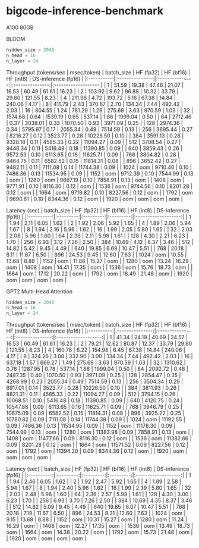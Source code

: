 # bigcode-inference-benchmark
A100 80GB

BLOOM
```python
hidden_size = 2048
n_head = 16
n_layer = 24
```

Throughput (tokens/sec | msec/token)
| batch_size |    HF (fp32)    |    HF (bf16)    |    HF (int8)    | DS-inference (fp16) |
|:----------:|:---------------:|:---------------:|:---------------:|:-------------------:|
| 1          | 51.59 \| 19.38  | 47.46 \| 21.07  | 16.53 \| 60.49  | 61.61 \| 16.23      |
| 2          | 103.92 \| 9.62  | 96.88 \| 10.32  | 33.79 \| 29.60  | 121.55 \| 8.23      |
| 4          | 211.96 \| 4.72  | 193.72 \| 5.16  | 67.38 \| 14.84  | 240.06 \| 4.17      |
| 8          | 411.79 \| 2.43  | 370.67 \| 2.70  | 134.34 \| 7.44  | 492.42 \| 2.03      |
| 16         | 804.55 \| 1.24  | 781.29 \| 1.28  | 275.69 \| 3.63  | 970.59 \| 1.03      |
| 32         | 1574.68 \| 0.64 | 1539.19 \| 0.65 | 537.14 \| 1.86  | 1999.04 \| 0.50     |
| 64         | 2712.46 \| 0.37 | 3038.01 \| 0.33 | 1070.50 \| 0.93 | 3971.09 \| 0.25     |
| 128        | 2974.36 \| 0.34 | 5795.97 \| 0.17 | 2055.34 \| 0.49 | 7514.59 \| 0.13     |
| 256        | 3695.44 \| 0.27 | 8216.27 \| 0.12 | 3523.77 \| 0.28 | 10226.50 \| 0.10    |
| 384        | 3591.13 \| 0.28 | 9328.18 \| 0.11 | 4585.33 \| 0.22 | 11094.27 \| 0.09    |
| 512        | 3708.54 \| 0.27 | 9446.34 \| 0.11 | 5416.48 \| 0.18 | 11390.85 \| 0.09    |
| 640        | 3859.43 \| 0.26 | 9572.53 \| 0.10 | 6113.65 \| 0.16 | 11625.71 \| 0.09    |
| 768        | 3804.82 \| 0.26 | 9464.75 \| 0.11 | 6582.52 \| 0.15 | 11814.31 \| 0.08    |
| 896        | 3652.42 \| 0.27 | 9482.11 \| 0.11 | 7111.08 \| 0.14 | 11744.38 \| 0.09    |
| 1024       | oom             | 9710.46 \| 0.10 | 7486.36 \| 0.13 | 11534.95 \| 0.09    |
| 1152       | oom             | 9712.39 \| 0.10 | 7544.99 \| 0.13 | oom                 |
| 1280       | oom             | 9667.19 \| 0.10 | 7858.91 \| 0.13 | oom                 |
| 1408       | oom             | 9771.91 \| 0.10 | 8116.30 \| 0.12 | oom                 |
| 1536       | oom             | 9744.56 \| 0.10 | 8201.28 \| 0.12 | oom                 |
| 1664       | oom             | 9719.82 \| 0.10 | 8227.56 \| 0.12 | oom                 |
| 1792       | oom             | 9690.61 \| 0.10 | 8344.36 \| 0.12 | oom                 |
| 1920       | oom             | oom             | oom             | oom                 |

Latency (sec)
| batch_size | HF (fp32) | HF (bf16) | HF (int8) | DS-inference (fp16) |
|:----------:|:---------:|:---------:|:---------:|:-------------------:|
| 1          | 1.94      | 2.11      | 6.05      | 1.62                |
| 2          | 1.92      | 2.06      | 5.92      | 1.65                |
| 4          | 1.89      | 2.06      | 5.94      | 1.67                |
| 8          | 1.94      | 2.16      | 5.96      | 1.62                |
| 16         | 1.99      | 2.05      | 5.80      | 1.65                |
| 32         | 2.03      | 2.08      | 5.96      | 1.60                |
| 64         | 2.36      | 2.11      | 5.98      | 1.61                |
| 128        | 4.30      | 2.21      | 6.23      | 1.70                |
| 256        | 6.93      | 3.12      | 7.26      | 2.50                |
| 384        | 10.69     | 4.12      | 8.37      | 3.46                |
| 512        | 14.82     | 5.42      | 9.45      | 4.49                |
| 640        | 19.85     | 6.69      | 10.47     | 5.51                |
| 768        | 20.18     | 8.11      | 11.67     | 6.50                |
| 896        | 24.53     | 9.45      | 12.60     | 7.63                |
| 1024       | oom       | 10.55     | 13.68     | 8.88                |
| 1152       | oom       | 11.86     | 15.27     | oom                 |
| 1280       | oom       | 13.24     | 16.29     | oom                 |
| 1408       | oom       | 14.41     | 17.35     | oom                 |
| 1536       | oom       | 15.76     | 18.73     | oom                 |
| 1664       | oom       | 17.12     | 20.22     | oom                 |
| 1792       | oom       | 18.49     | 21.48     | oom                 |
| 1920       | oom       | oom       | oom       | oom                 |

GPT2 Multi-Head Attention
```python
hidden_size = 2048
n_head = 16
n_layer = 24
```

Throughput (tokens/sec | msec/token)
| batch_size |    HF (fp32)    |    HF (bf16)     |    HF (int8)    | DS-inference (fp16) |
|:----------:|:---------------:|:----------------:|:---------------:|:-------------------:|
| 1          | 41.34 \| 24.19  | 40.69 \| 24.57   | 16.53 \| 60.49  | 61.61 \| 16.23      |
| 2          | 79.21 \| 12.62  | 80.87 \| 12.37   | 33.79 \| 29.60  | 121.55 \| 8.23      |
| 4          | 160.78 \| 6.22  | 154.98 \| 6.45   | 67.38 \| 14.84  | 240.06 \| 4.17      |
| 8          | 324.26 \| 3.08  | 332.90 \| 3.00   | 134.34 \| 7.44  | 492.42 \| 2.03      |
| 16         | 637.18 \| 1.57  | 669.27 \| 1.49   | 275.69 \| 3.63  | 970.59 \| 1.03      |
| 32         | 1310.62 \| 0.76 | 1287.95 \| 0.78  | 537.14 \| 1.86  | 1999.04 \| 0.50     |
| 64         | 2092.72 \| 0.48 | 2487.35 \| 0.40  | 1070.50 \| 0.93 | 3971.09 \| 0.25     |
| 128        | 2854.47 \| 0.35 | 4268.99 \| 0.23  | 2055.34 \| 0.49 | 7514.59 \| 0.13     |
| 256        | 3504.34 \| 0.29 | 6917.01 \| 0.14  | 3523.77 \| 0.28 | 10226.50 \| 0.10    |
| 384        | 3811.93 \| 0.26 | 8821.31 \| 0.11  | 4585.33 \| 0.22 | 11094.27 \| 0.09    |
| 512        | 3794.15 \| 0.26 | 10068.51 \| 0.10 | 5416.48 \| 0.18 | 11390.85 \| 0.09    |
| 640        | 4120.75 \| 0.24 | 10547.88 \| 0.09 | 6113.65 \| 0.16 | 11625.71 \| 0.09    |
| 768        | 3946.79 \| 0.25 | 10675.09 \| 0.09 | 6582.52 \| 0.15 | 11814.31 \| 0.08    |
| 896        | 3925.22 \| 0.25 | 10780.82 \| 0.09 | 7111.08 \| 0.14 | 11744.38 \| 0.09    |
| 1024       | oom             | 11192.55 \| 0.09 | 7486.36 \| 0.13 | 11534.95 \| 0.09    |
| 1152       | oom             | 11178.30 \| 0.09 | 7544.99 \| 0.13 | oom                 |
| 1280       | oom             | 11383.98 \| 0.09 | 7858.91 \| 0.13 | oom                 |
| 1408       | oom             | 11477.66 \| 0.09 | 8116.30 \| 0.12 | oom                 |
| 1536       | oom             | 11382.66 \| 0.09 | 8201.28 \| 0.12 | oom                 |
| 1664       | oom             | 11571.52 \| 0.09 | 8227.56 \| 0.12 | oom                 |
| 1792       | oom             | 11394.20 \| 0.09 | 8344.36 \| 0.12 | oom                 |
| 1920       | oom             | oom              | oom             | oom                 |

Latency (sec)
| batch_size | HF (fp32) | HF (bf16) | HF (int8) | DS-inference (fp16) |
|:----------:|:---------:|:---------:|:---------:|:-------------------:|
| 1          | 1.94      | 2.46      | 6.05      | 1.62                |
| 2          | 1.92      | 2.47      | 5.92      | 1.65                |
| 4          | 1.89      | 2.58      | 5.94      | 1.67                |
| 8          | 1.94      | 2.40      | 5.96      | 1.62                |
| 16         | 1.99      | 2.39      | 5.80      | 1.65                |
| 32         | 2.03      | 2.48      | 5.96      | 1.60                |
| 64         | 2.36      | 2.57      | 5.98      | 1.61                |
| 128        | 4.30      | 3.00      | 6.23      | 1.70                |
| 256        | 6.93      | 3.70      | 7.26      | 2.50                |
| 384        | 10.69     | 4.35      | 8.37      | 3.46                |
| 512        | 14.82     | 5.09      | 9.45      | 4.49                |
| 640        | 19.85     | 6.07      | 10.47     | 5.51                |
| 768        | 20.18     | 7.19      | 11.67     | 6.50                |
| 896        | 24.53     | 8.31      | 12.60     | 7.63                |
| 1024       | oom       | 9.15      | 13.68     | 8.88                |
| 1152       | oom       | 10.31     | 15.27     | oom                 |
| 1280       | oom       | 11.24     | 16.29     | oom                 |
| 1408       | oom       | 12.27     | 17.35     | oom                 |
| 1536       | oom       | 13.49     | 18.73     | oom                 |
| 1664       | oom       | 14.38     | 20.22     | oom                 |
| 1792       | oom       | 15.73     | 21.48     | oom                 |
| 1920       | oom       | oom       | oom       | oom                 |
